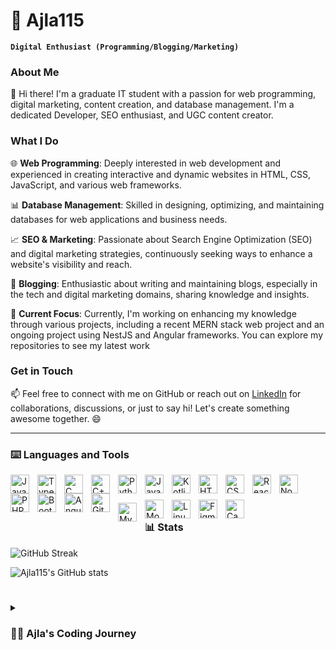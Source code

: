 # 🦋 Ajla115

**`Digital Enthusiast (Programming/Blogging/Marketing)`**

### About Me

👋 Hi there! I'm a graduate IT student with a passion for web programming, digital marketing, content creation, and database management. I'm a dedicated Developer, SEO enthusiast, and UGC content creator.

### What I Do

🌐 **Web Programming**: Deeply interested in web development and experienced in creating interactive and dynamic websites in  HTML, CSS, JavaScript, and various web frameworks.

📊 **Database Management**: Skilled in designing, optimizing, and maintaining databases for web applications and business needs.

📈 **SEO & Marketing**: Passionate about Search Engine Optimization (SEO) and digital marketing strategies, continuously seeking ways to enhance a website's visibility and reach.

📝 **Blogging**: Enthusiastic about writing and maintaining blogs, especially in the tech and digital marketing domains, sharing knowledge and insights.

🌟 **Current Focus**:  Currently, I'm working on enhancing my knowledge through various projects, including a recent MERN stack web project and an ongoing project using NestJS and Angular frameworks. You can explore my repositories to see my latest work

### Get in Touch

📫 Feel free to connect with me on GitHub or reach out on [LinkedIn](https://www.linkedin.com/in/ajla-korman-2861841b3/) for collaborations, discussions, or just to say hi! Let's create something awesome together. 😄

---

### ⌨️ Languages and Tools

<img align="left" alt="Java" width="30px" style="padding-right:10px;" src="https://cdn.jsdelivr.net/gh/devicons/devicon/icons/java/java-original.svg"/>
<img align="left" alt="TypeScript" width="30px" style="padding-right:10px;" src="https://cdn.jsdelivr.net/gh/devicons/devicon/icons/typescript/typescript-plain.svg"/>
<img align="left" alt="C" width="30px" style="padding-right:10px;" src="https://cdn.jsdelivr.net/gh/devicons/devicon/icons/c/c-original.svg"/>
<img align="left" alt="C++" width="30px" style="padding-right:10px;" src="https://cdn.jsdelivr.net/gh/devicons/devicon/icons/cplusplus/cplusplus-line.svg"/>
<img align="left" alt="Python" width="30px" style="padding-right:10px;" src="https://cdn.jsdelivr.net/gh/devicons/devicon/icons/python/python-plain.svg"/>
<img align="left" alt="JavaScript" width="30px" style="padding-right:10px;" src="https://cdn.jsdelivr.net/gh/devicons/devicon/icons/javascript/javascript-plain.svg"/>
<img align="left" alt="Kotlin" width="30px" style="padding-right:10px;" src="https://cdn.jsdelivr.net/gh/devicons/devicon/icons/kotlin/kotlin-original.svg"/>
<img align="left" alt="HTML" width="30px" style="padding-right:10px;" src="https://cdn.jsdelivr.net/gh/devicons/devicon/icons/html5/html5-plain.svg"/>
<img align="left" alt="CSS" width="30px" style="padding-right:10px;" src="https://cdn.jsdelivr.net/gh/devicons/devicon/icons/css3/css3-plain.svg"/>
<img align="left" alt="React" width="30px" style="padding-right:10px;" src="https://cdn.jsdelivr.net/gh/devicons/devicon/icons/react/react-original.svg"/>
<img align="left" alt="NodeJS" width="30px" style="padding-right:10px;" src="https://cdn.jsdelivr.net/gh/devicons/devicon/icons/nodejs/nodejs-original.svg"/>
<img align="left" alt="PHP" width="30px" style="padding-right:10px;" src="https://cdn.jsdelivr.net/gh/devicons/devicon/icons/php/php-original.svg"/>
<img align="left" alt="Bootstrap" width="30px" style="padding-right:10px;" src="https://cdn.jsdelivr.net/gh/devicons/devicon/icons/bootstrap/bootstrap-original.svg"/>
<img align="left" alt="Angular" width="30px" style="padding-right:10px;" src="https://cdn.jsdelivr.net/gh/devicons/devicon/icons/angularjs/angularjs-plain.svg"/>
<img align="left" alt="Git" width="30px" style="padding-right:10px;" src="https://cdn.jsdelivr.net/gh/devicons/devicon/icons/git/git-original.svg"/>
<br>
<img align="left" alt="MySQL" width="30px" style="padding-right:10px; margin-top: 15px;" src="https://cdn.jsdelivr.net/gh/devicons/devicon/icons/mysql/mysql-original.svg"/>
<img align="left" alt="MongoDB" width="30px" style="padding-right:10px; margin-top: 10px;" src="https://cdn.jsdelivr.net/gh/devicons/devicon/icons/mongodb/mongodb-original.svg"/>
<img align="left" alt="Linux" width="30px" style="padding-right:10px; margin-top: 10px;" src="https://cdn.jsdelivr.net/gh/devicons/devicon/icons/linux/linux-original.svg"/>
<img align="left" alt="Figma" width="30px" style="padding-right:10px; margin-top: 10px;" src="https://cdn.jsdelivr.net/gh/devicons/devicon/icons/figma/figma-original.svg"/>
<img align="left" alt="Canva" width="30px" style="padding-right:10px; margin-top: 10px;" src="https://cdn.jsdelivr.net/gh/devicons/devicon/icons/canva/canva-original.svg"/>
<br />

#

### 📊 Stats

 ![GitHub Streak](https://streak-stats.demolab.com?user=Ajla115&theme=cobalt&border_radius=4.5) 

<!--![Most used languages](https://github-readme-stats.vercel.app/api/top-langs/?username=ajla115&theme=cobalt&layout=compact)-->

![Ajla115's GitHub stats](https://github-readme-stats.vercel.app/api?username=ajla115&show_icons=true&theme=cobalt)

#

<details>
 <summary><h3>👨‍💻 Ajla's Coding Journey</h3></summary>
 I started playing with code back in elementary school, and it all began with C++. I was curious about the logic behind it, and the more I dug in, the more I got hooked on the world of coding.As an IT student, I soon realized that the IT field had more to offer than just lines of code. I stumbled upon digital marketing, which piqued my interest. Eager to get the full picture, I decided to run my WordPress blog. It was a year-long adventure, covering everything from writing to SEO, and even some affiliate marketing.
 My college journey introduced me to a wealth of opportunities. From learning the basics of Object-Oriented Programming in Java to building full-stack applications using various technologies, I explored mobile app development, dived into the world of Linux, and even built my own shell. I tinkered with UI/UX principles, applying them to my web projects, and got a taste of system development life cycles.This journey has been a mix of learning, challenges, and, honestly, a rollercoaster ride. But through it all, I've grown and honed my skills. As I look back, I'm excited about what the future holds. The thrill of the unknown keeps me going, and I can't wait to see where this adventure takes me. It's been an incredible journey that's made me more skilled and resilient, and I'm eager to keep exploring.

 Stay tuned for more🌟


  

          
<br />

#